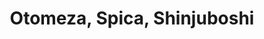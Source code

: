 --- 
title: "Otomeza, Spica, Shinjuboshi"
publishdate: "2019-4-19T16:48:46+02:00"
src: "https://365manga.net/manga/otomeza-spica-shinjuboshi"
image: "https://data.365manga.net/images/thumbnails/24038-otomeza-spica-shinjuboshi.jpg"
description: ""
---